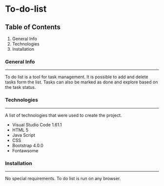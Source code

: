 # To-do-list

## Table of Contents
1. General Info
2. Technologies
3. Installation

### General Info
***
To do list is a tool for task management. It is possible to add and delete tasks form the list. Tasks can also be marked as done and explore based on the task status.

### Technologies
***
A list of technologies that were used to create the project.
* Visual Studio Code 1.61.1
* HTML 5
* Java Script
* CSS
* Bootstrap 4.0.0
* Fontawsome

### Installation
***
No special requirements. To do list is run on any browser.
